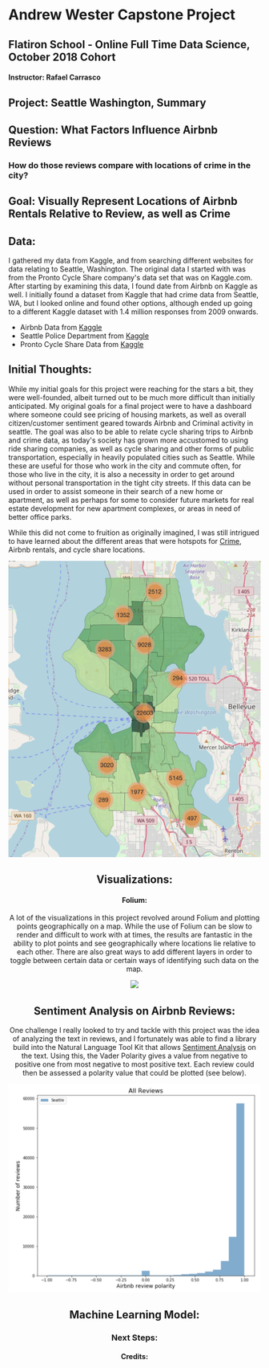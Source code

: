 # Andrew Wester Capstone Project
## Flatiron School - Online Full Time Data Science, October 2018 Cohort
#### Instructor: Rafael Carrasco

## Project: Seattle Washington, Summary

## Question: What Factors Influence Airbnb Reviews
### How do those reviews compare with locations of crime in the city?

## Goal: Visually Represent Locations of Airbnb Rentals Relative to Review, as well as Crime

## Data:

I gathered my data from Kaggle, and from searching different websites for data relating to Seattle, Washington.  The original data I started with was from the Pronto Cycle Share company's data set that was on Kaggle.com.  After starting by examining this data, I found date from Airbnb on Kaggle as well.  I initially found a dataset from Kaggle that had crime data from Seattle, WA, but I looked online and found other options, although ended up going to a different Kaggle dataset with 1.4 million responses from 2009 onwards.

* Airbnb Data from [Kaggle](https://www.kaggle.com/airbnb/seattle)
* Seattle Police Department from [Kaggle](https://www.kaggle.com/sohier/seattle-police-department-911-incident-response#Seattle_Police_Department_911_Incident_Response.csv)
* Pronto Cycle Share Data from [Kaggle](https://www.kaggle.com/pronto/cycle-share-dataset)

## Initial Thoughts:
While my initial goals for this project were reaching for the stars a bit, they were well-founded, albeit turned out to be much more difficult than initially anticipated.  My original goals for a final project were to have a dashboard where someone could see pricing of housing markets, as well as overall citizen/customer sentiment geared towards Airbnb and Criminal activity in seattle.  The goal was also to be able to relate cycle sharing trips to Airbnb and crime data, as today's society has grown more accustomed to using ride sharing companies, as well as cycle sharing and other forms of public transportation, especially in heavily populated cities such as Seattle.  While these are useful for those who work in the city and commute often, for those who live in the city, it is also a necessity in order to get around without personal transportation in the tight city streets.  If this data can be used in order to assist someone in their search of a new home or apartment, as well as perhaps for some to consider future markets for real estate development for new apartment complexes, or areas in need of better office parks.

While this did not come to fruition as originally imagined, I was still intrigued to have learned about the different areas that were hotspots for [Crime](<img src=http://localhost:8888/view/Module05/capstone/dsc-5-capstone-project-online-ds-ft-100118/Maps/final_crime.html>), Airbnb rentals, and cycle share locations.

<center><img src='final_crime.png'>



## Visualizations:
#### Folium:
A lot of the visualizations in this project revolved around Folium and plotting points geographically on a map.  While the use of Folium can be slow to render and difficult to work with at times, the results are fantastic in the ability to plot points and see geographically where locations lie relative to each other.  There are also great ways to add different layers in order to toggle between certain data or certain ways of identifying such data on the map.

<center><img src='Map/layer_heat_map.html'>



#### 

## Sentiment Analysis on Airbnb Reviews:
One challenge I really looked to try and tackle with this project was the idea of analyzing the text in reviews, and I fortunately was able to find a library build into the Natural Language Tool Kit that allows [Sentiment Analysis](https://www.nltk.org/api/nltk.sentiment.html#module-nltk.sentiment.vader) on the text.  Using this, the Vader Polarity gives a value from negative to positive one from most negative to most positive text.  Each review could then be assessed a polarity value that could be plotted (see below).

<center><img src='polarity_hist.png'>

## Machine Learning Model:




### Next Steps:


#### Credits: